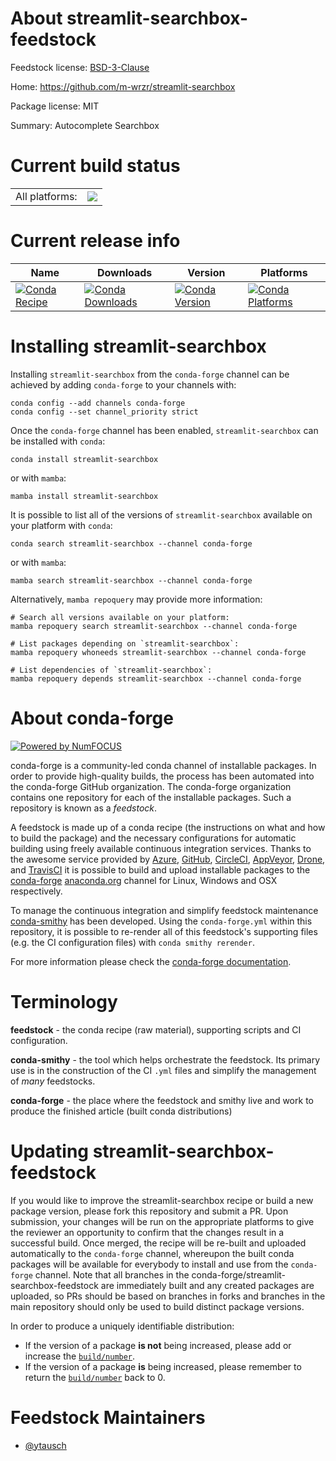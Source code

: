 About streamlit-searchbox-feedstock
===================================

Feedstock license: [BSD-3-Clause](https://github.com/conda-forge/streamlit-searchbox-feedstock/blob/main/LICENSE.txt)

Home: https://github.com/m-wrzr/streamlit-searchbox

Package license: MIT

Summary: Autocomplete Searchbox

Current build status
====================


<table><tr><td>All platforms:</td>
    <td>
      <a href="https://dev.azure.com/conda-forge/feedstock-builds/_build/latest?definitionId=23834&branchName=main">
        <img src="https://dev.azure.com/conda-forge/feedstock-builds/_apis/build/status/streamlit-searchbox-feedstock?branchName=main">
      </a>
    </td>
  </tr>
</table>

Current release info
====================

| Name | Downloads | Version | Platforms |
| --- | --- | --- | --- |
| [![Conda Recipe](https://img.shields.io/badge/recipe-streamlit--searchbox-green.svg)](https://anaconda.org/conda-forge/streamlit-searchbox) | [![Conda Downloads](https://img.shields.io/conda/dn/conda-forge/streamlit-searchbox.svg)](https://anaconda.org/conda-forge/streamlit-searchbox) | [![Conda Version](https://img.shields.io/conda/vn/conda-forge/streamlit-searchbox.svg)](https://anaconda.org/conda-forge/streamlit-searchbox) | [![Conda Platforms](https://img.shields.io/conda/pn/conda-forge/streamlit-searchbox.svg)](https://anaconda.org/conda-forge/streamlit-searchbox) |

Installing streamlit-searchbox
==============================

Installing `streamlit-searchbox` from the `conda-forge` channel can be achieved by adding `conda-forge` to your channels with:

```
conda config --add channels conda-forge
conda config --set channel_priority strict
```

Once the `conda-forge` channel has been enabled, `streamlit-searchbox` can be installed with `conda`:

```
conda install streamlit-searchbox
```

or with `mamba`:

```
mamba install streamlit-searchbox
```

It is possible to list all of the versions of `streamlit-searchbox` available on your platform with `conda`:

```
conda search streamlit-searchbox --channel conda-forge
```

or with `mamba`:

```
mamba search streamlit-searchbox --channel conda-forge
```

Alternatively, `mamba repoquery` may provide more information:

```
# Search all versions available on your platform:
mamba repoquery search streamlit-searchbox --channel conda-forge

# List packages depending on `streamlit-searchbox`:
mamba repoquery whoneeds streamlit-searchbox --channel conda-forge

# List dependencies of `streamlit-searchbox`:
mamba repoquery depends streamlit-searchbox --channel conda-forge
```


About conda-forge
=================

[![Powered by
NumFOCUS](https://img.shields.io/badge/powered%20by-NumFOCUS-orange.svg?style=flat&colorA=E1523D&colorB=007D8A)](https://numfocus.org)

conda-forge is a community-led conda channel of installable packages.
In order to provide high-quality builds, the process has been automated into the
conda-forge GitHub organization. The conda-forge organization contains one repository
for each of the installable packages. Such a repository is known as a *feedstock*.

A feedstock is made up of a conda recipe (the instructions on what and how to build
the package) and the necessary configurations for automatic building using freely
available continuous integration services. Thanks to the awesome service provided by
[Azure](https://azure.microsoft.com/en-us/services/devops/), [GitHub](https://github.com/),
[CircleCI](https://circleci.com/), [AppVeyor](https://www.appveyor.com/),
[Drone](https://cloud.drone.io/welcome), and [TravisCI](https://travis-ci.com/)
it is possible to build and upload installable packages to the
[conda-forge](https://anaconda.org/conda-forge) [anaconda.org](https://anaconda.org/)
channel for Linux, Windows and OSX respectively.

To manage the continuous integration and simplify feedstock maintenance
[conda-smithy](https://github.com/conda-forge/conda-smithy) has been developed.
Using the ``conda-forge.yml`` within this repository, it is possible to re-render all of
this feedstock's supporting files (e.g. the CI configuration files) with ``conda smithy rerender``.

For more information please check the [conda-forge documentation](https://conda-forge.org/docs/).

Terminology
===========

**feedstock** - the conda recipe (raw material), supporting scripts and CI configuration.

**conda-smithy** - the tool which helps orchestrate the feedstock.
                   Its primary use is in the construction of the CI ``.yml`` files
                   and simplify the management of *many* feedstocks.

**conda-forge** - the place where the feedstock and smithy live and work to
                  produce the finished article (built conda distributions)


Updating streamlit-searchbox-feedstock
======================================

If you would like to improve the streamlit-searchbox recipe or build a new
package version, please fork this repository and submit a PR. Upon submission,
your changes will be run on the appropriate platforms to give the reviewer an
opportunity to confirm that the changes result in a successful build. Once
merged, the recipe will be re-built and uploaded automatically to the
`conda-forge` channel, whereupon the built conda packages will be available for
everybody to install and use from the `conda-forge` channel.
Note that all branches in the conda-forge/streamlit-searchbox-feedstock are
immediately built and any created packages are uploaded, so PRs should be based
on branches in forks and branches in the main repository should only be used to
build distinct package versions.

In order to produce a uniquely identifiable distribution:
 * If the version of a package **is not** being increased, please add or increase
   the [``build/number``](https://docs.conda.io/projects/conda-build/en/latest/resources/define-metadata.html#build-number-and-string).
 * If the version of a package **is** being increased, please remember to return
   the [``build/number``](https://docs.conda.io/projects/conda-build/en/latest/resources/define-metadata.html#build-number-and-string)
   back to 0.

Feedstock Maintainers
=====================

* [@ytausch](https://github.com/ytausch/)

